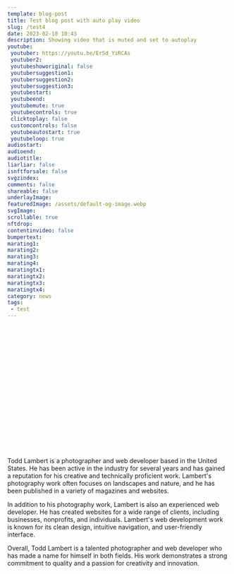 ```yaml
---
template: blog-post
title: Test blog post with auto play video
slug: /test4
date: 2023-02-10 10:43
description: Showing video that is muted and set to autoplay
youtube:
 youtuber: https://youtu.be/ErSd_YiRCAs
 youtuber2: 
 youtubeshoworiginal: false
 youtubersuggestion1:
 youtubersuggestion2:
 youtubersuggestion3:
 youtubestart: 
 youtubeend: 
 youtubemute: true
 youtubecontrols: true
 clicktoplay: false
 customcontrols: false
 youtubeautostart: true
 youtubeloop: true
audiostart: 
audioend: 
audiotitle: 
liarliar: false
isnftforsale: false
svgzindex: 
comments: false
shareable: false
underlayImage: 
featuredImage: /assets/default-og-image.webp
svgImage: 
scrollable: true
nftdrop: 
contentinvideo: false
bumpertext: 
marating1: 
marating2: 
marating3: 
marating4: 
maratingtx1: 
maratingtx2: 
maratingtx3: 
maratingtx4: 
category: news
tags: 
 - test
---
```

<div class="contentinside" style="position:relative; aspect-ratio:16/9;  width:100%; border:0px solid white; display:flex; flex-direction:column; justify-content:center;">
</div>

<style>
</style>


<div class="contentbody" style="text-align:left; margin-top:0;">



Todd Lambert is a photographer and web developer based in the United States. He has been active in the industry for several years and has gained a reputation for his creative and technically proficient work. Lambert's photography work often focuses on landscapes and nature, and he has been published in a variety of magazines and websites.

In addition to his photography work, Lambert is also an experienced web developer. He has created websites for a wide range of clients, including businesses, nonprofits, and individuals. Lambert's web development work is known for its clean design, intuitive navigation, and user-friendly interface.

Overall, Todd Lambert is a talented photographer and web developer who has made a name for himself in both fields. His work demonstrates a strong commitment to quality and a passion for creativity and innovation.

<!-- <a class="button" href="https://app.netlify.com/start/deploy?repository=https://github.com/completeweb-site/base&amp;utm_source=github&amp;utm_medium=nextstarter-cs&amp;utm_campaign=devex-cs&amp;CUSTOM_LOGO=https://completeweb.site/assets/logo.svg" rel="nofollow">
Deploy to Netlify
</a> -->

</div>